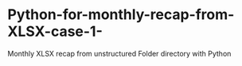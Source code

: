 # Python-for-monthly-recap-from-XLSX-case-1-
Monthly XLSX recap from unstructured Folder directory with Python 
